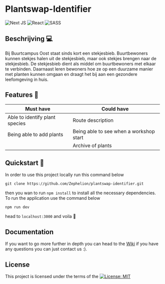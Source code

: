 # Plantswap-Identifier

![Next JS](https://img.shields.io/badge/Next-black?style=for-the-badge&logo=next.js&logoColor=white) ![React](https://img.shields.io/badge/react-%2320232a.svg?style=for-the-badge&logo=react&logoColor=%2361DAFB) ![SASS](https://img.shields.io/badge/SASS-hotpink.svg?style=for-the-badge&logo=SASS&logoColor=white)

## Beschrijving :computer:

Bij Buurtcampus Oost staat sinds kort een stekjesbieb. Buurtbewoners kunnen stekjes halen uit de stekjesbieb, maar ook stekjes brengen naar de stekjesbieb. De stekjesbieb dient als middel om buurtbewoners met elkaar te verbinden. Daarnaast leren bewoners hoe ze op een duurzame manier met planten kunnen omgaan en draagt het bij aan een gezondere leefomgeving in huis.

## Features :rocket:

| Must have | Could have |
|-----|------------|
|Able to identify plant species | Route description|
|Being able to add plants| Being able to see when a workshop start|
||Archive of plants|


## Quickstart :car:

In order to use this project locally run this command below

```
git clone https://github.com/Zephelion/plantswap-identifier.git
```

then you wan to run `npm install` to install all the necessary dependencies.
To run the application use the command below

```
npm run dev
```

head to `localhost:3000` and voila :moyai:

## Documentation

If you want to go more further in depth you can head to the [Wiki](https://github.com/Zephelion/plantswap-identifier/wiki) if you have any questions you can just contact us :).

## License 

This project is licensed under the terms of the [![License: MIT](https://img.shields.io/badge/License-MIT-yellow.svg)](https://github.com/noyamirai/real-time-web-2223/blob/main/LICENSE)
